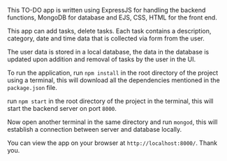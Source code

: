 This TO-DO app is written using ExpressJS for handling the backend functions, MongoDB for database and EJS, CSS, HTML for the front end.

This app can add tasks, delete tasks. Each task contains a description, category, date and time data that is collected via form from the user.

The user data is stored in a local database, the data in the database is updated upon addition and removal of tasks by the user in the UI.

To run the application,
run `npm install` in the root directory of the project using a terminal, this will download all the dependencies mentioned in the `package.json` file.

run `npm start` in the root directory of the project in the terminal, this will start the backend server on port `8000`.

Now open another terminal in the same directory and run `mongod`, this will establish a connection between server and database locally.

You can view the app on your browser at `http://localhost:8000/`.
Thank you.
